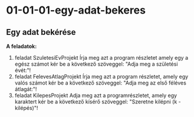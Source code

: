 # 01-01-01-egy-adat-bekeres
## Egy adat bekérése
**A feladatok:**
1. feladat
SzuletesiEvProjekt
Írja meg azt a program részletet amely egy a egész számot kér be a következő szöveggel: "Adja meg a születési évét:"!
1. feladat
FelevesAtlagProjekt
Írja meg azt a program részletet, amely egy valós számot kér be a következő szöveggel: "Adja meg az első féléves átlagát:"!
1. feladat
KilepesProjekt
Adja meg azt a programrészletet, amely egy karaktert kér be a következő kísérő szöveggel: "Szeretne kilépni (k - kilépés)"!

